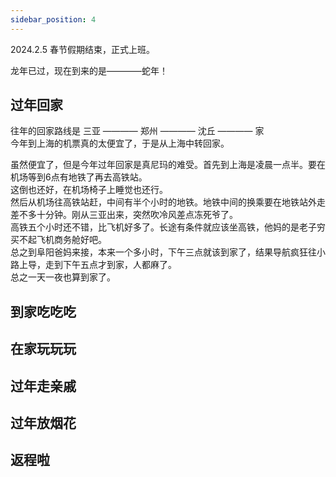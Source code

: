 ```yaml
---
sidebar_position: 4
---
```

2024.2.5 春节假期结束，正式上班。


龙年已过，现在到来的是————蛇年！

## 过年回家
往年的回家路线是 三亚 ———— 郑州 ———— 沈丘 ———— 家  
今年到上海的机票真的太便宜了，于是从上海中转回家。  

虽然便宜了，但是今年过年回家是真尼玛的难受。首先到上海是凌晨一点半。要在机场等到6点有地铁了再去高铁站。  
这倒也还好，在机场椅子上睡觉也还行。  
然后从机场往高铁站赶，中间有半个小时的地铁。地铁中间的换乘要在地铁站外走差不多十分钟。刚从三亚出来，突然吹冷风差点冻死爷了。  
高铁五个小时还不错，比飞机好多了。长途有条件就应该坐高铁，他妈的是老子穷买不起飞机商务舱好吧。  
总之到阜阳爸妈来接，本来一个多小时，下午三点就该到家了，结果导航疯狂往小路上导，走到下午五点才到家，人都麻了。  
总之一天一夜也算到家了。  

## 到家吃吃吃

## 在家玩玩玩

## 过年走亲戚

## 过年放烟花

## 返程啦